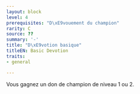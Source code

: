 ```yaml
---
layout: block
level: 4
prerequisites: "D\xE9vouement du champion"
rarity: C
source: ??
summary: '-'
title: "D\xE9votion basique"
titleEN: Basic Devotion
traits:
- general

---
```


<p>Vous gagnez un don de champion de niveau 1 ou 2.</p>